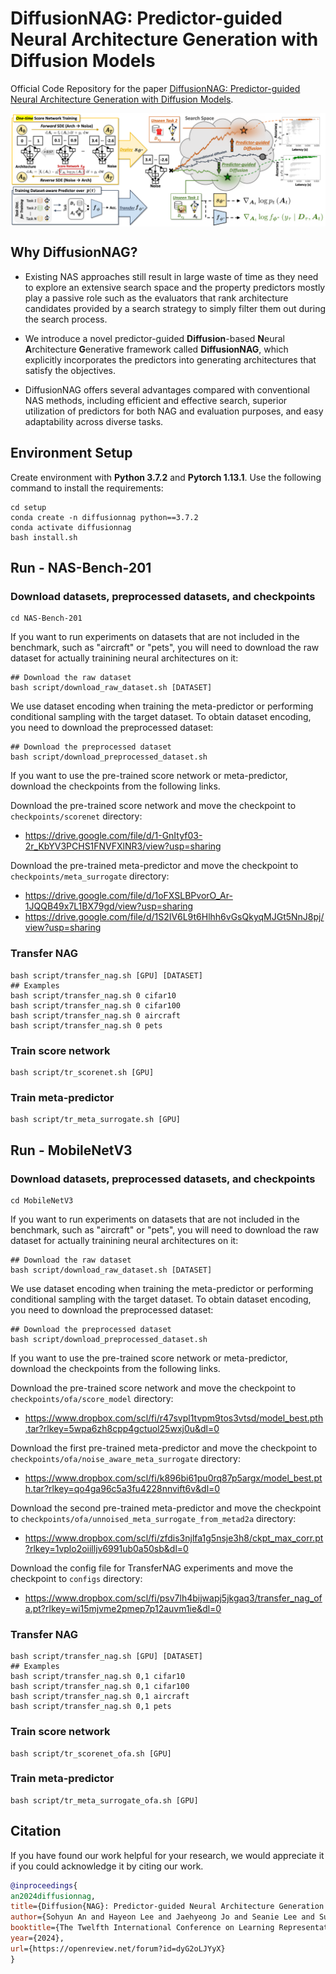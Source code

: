 # DiffusionNAG: Predictor-guided Neural Architecture Generation with Diffusion Models

Official Code Repository for the paper [DiffusionNAG: Predictor-guided Neural Architecture Generation with Diffusion Models](https://arxiv.org/abs/2305.16943).

<img align="middle" width="800" src="assets/DiffusionNAG-illustration.png">


## Why DiffusionNAG?

+ Existing NAS approaches still result in large waste of time as they need to explore an extensive search space and the property predictors mostly play a passive role such as the evaluators that rank architecture candidates provided by a search strategy to simply filter them out during the search process.

+ We introduce a novel predictor-guided **Diffusion**-based **N**eural **A**rchitecture **G**enerative framework called **DiffusionNAG**, which explicitly incorporates the predictors into generating architectures that satisfy the objectives.

+ DiffusionNAG offers several advantages compared with conventional NAS methods, including efficient and effective search, superior utilization of predictors for both NAG and evaluation purposes, and easy adaptability across diverse tasks.


## Environment Setup

Create environment with **Python 3.7.2** and **Pytorch 1.13.1**. 
Use the following command to install the requirements:

```
cd setup
conda create -n diffusionnag python==3.7.2
conda activate diffusionnag
bash install.sh
```

## Run - NAS-Bench-201
### Download datasets, preprocessed datasets, and checkpoints
```
cd NAS-Bench-201
```

If you want to run experiments on datasets that are not included in the benchmark, such as "aircraft" or "pets", you will need to download the raw dataset for actually trainining neural architectures on it:
```
## Download the raw dataset
bash script/download_raw_dataset.sh [DATASET]
```

We use dataset encoding when training the meta-predictor or performing conditional sampling with the target dataset. To obtain dataset encoding, you need to download the preprocessed dataset:
```
## Download the preprocessed dataset
bash script/download_preprocessed_dataset.sh
```

If you want to use the pre-trained score network or meta-predictor, download the checkpoints from the following links.

Download the pre-trained score network and move the checkpoint to ```checkpoints/scorenet``` directory:
+ https://drive.google.com/file/d/1-GnItyf03-2r_KbYV3PCHS1FNVFXlNR3/view?usp=sharing

Download the pre-trained meta-predictor and move the checkpoint to ```checkpoints/meta_surrogate``` directory:
+ https://drive.google.com/file/d/1oFXSLBPvorO_Ar-1JQQB49x7L1BX79gd/view?usp=sharing
+ https://drive.google.com/file/d/1S2IV6L9t6Hlhh6vGsQkyqMJGt5NnJ8pj/view?usp=sharing

### Transfer NAG
```
bash script/transfer_nag.sh [GPU] [DATASET]
## Examples
bash script/transfer_nag.sh 0 cifar10
bash script/transfer_nag.sh 0 cifar100
bash script/transfer_nag.sh 0 aircraft
bash script/transfer_nag.sh 0 pets
```

### Train score network
```
bash script/tr_scorenet.sh [GPU]
```

### Train meta-predictor
```
bash script/tr_meta_surrogate.sh [GPU]
```


## Run - MobileNetV3
### Download datasets, preprocessed datasets, and checkpoints
```
cd MobileNetV3
```

If you want to run experiments on datasets that are not included in the benchmark, such as "aircraft" or "pets", you will need to download the raw dataset for actually trainining neural architectures on it:
```
## Download the raw dataset
bash script/download_raw_dataset.sh [DATASET]
```

We use dataset encoding when training the meta-predictor or performing conditional sampling with the target dataset. To obtain dataset encoding, you need to download the preprocessed dataset:
```
## Download the preprocessed dataset
bash script/download_preprocessed_dataset.sh
```

If you want to use the pre-trained score network or meta-predictor, download the checkpoints from the following links.

Download the pre-trained score network and move the checkpoint to ```checkpoints/ofa/score_model``` directory:
+ https://www.dropbox.com/scl/fi/r47svpl1tvpm9tos3vtsd/model_best.pth.tar?rlkey=5wpa6zh8cpp4gctuol25wxj0u&dl=0

Download the first pre-trained meta-predictor and move the checkpoint to ```checkpoints/ofa/noise_aware_meta_surrogate``` directory:
+ https://www.dropbox.com/scl/fi/k896bi61pu0rq87p5argx/model_best.pth.tar?rlkey=qo4ga96c5a3fu4228nnvift6v&dl=0

Download the second pre-trained meta-predictor and move the checkpoint to ```checkpoints/ofa/unnoised_meta_surrogate_from_metad2a``` directory:
+ https://www.dropbox.com/scl/fi/zfdis3njlfa1g5nsje3h8/ckpt_max_corr.pt?rlkey=1vplo2oiilljv6991ub0a50sb&dl=0

Download the config file for TransferNAG experiments and move the checkpoint to ```configs``` directory:
+ https://www.dropbox.com/scl/fi/psv7lh4bijwapj5jkgaq3/transfer_nag_ofa.pt?rlkey=wi15mjvme2pmep7p12auvm1ie&dl=0
  
### Transfer NAG
```
bash script/transfer_nag.sh [GPU] [DATASET]
## Examples
bash script/transfer_nag.sh 0,1 cifar10
bash script/transfer_nag.sh 0,1 cifar100
bash script/transfer_nag.sh 0,1 aircraft
bash script/transfer_nag.sh 0,1 pets
```

### Train score network
```
bash script/tr_scorenet_ofa.sh [GPU]
```

### Train meta-predictor
```
bash script/tr_meta_surrogate_ofa.sh [GPU]
```



## Citation

If you have found our work helpful for your research, we would appreciate it if you could acknowledge it by citing our work.

```BibTex
@inproceedings{
an2024diffusionnag,
title={Diffusion{NAG}: Predictor-guided Neural Architecture Generation with Diffusion Models},
author={Sohyun An and Hayeon Lee and Jaehyeong Jo and Seanie Lee and Sung Ju Hwang},
booktitle={The Twelfth International Conference on Learning Representations},
year={2024},
url={https://openreview.net/forum?id=dyG2oLJYyX}
}
```
